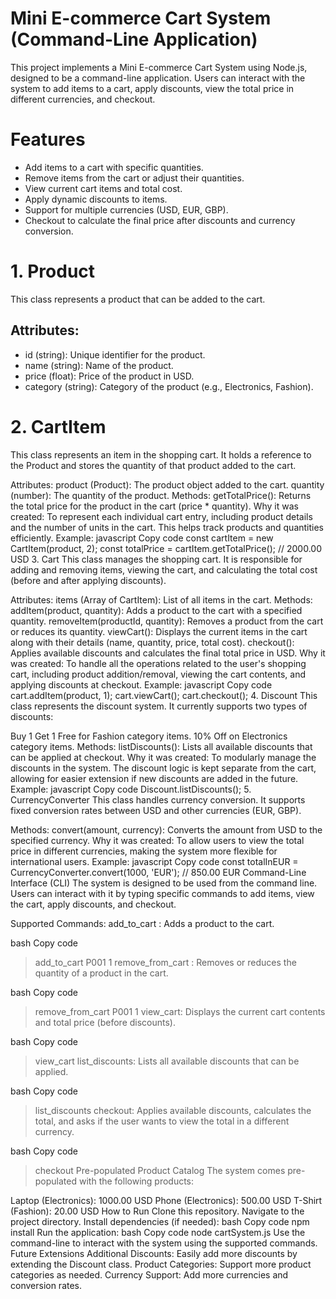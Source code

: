 # Mini E-commerce Cart System (Command-Line Application)

This project implements a Mini E-commerce Cart System using Node.js, designed to be a command-line application. Users can interact with the system to add items to a cart, apply discounts, view the total price in different currencies, and checkout.

# Features
* Add items to a cart with specific quantities.
* Remove items from the cart or adjust their quantities.
* View current cart items and total cost.
* Apply dynamic discounts to items.
* Support for multiple currencies (USD, EUR, GBP).
* Checkout to calculate the final price after discounts and currency conversion.


# 1. Product
This class represents a product that can be added to the cart.
## Attributes:
* id (string): Unique identifier for the product.
* name (string): Name of the product.
* price (float): Price of the product in USD.
* category (string): Category of the product (e.g., Electronics, Fashion).

# 2. CartItem
This class represents an item in the shopping cart. It holds a reference to the Product and stores the quantity of that product added to the cart.

Attributes:
product (Product): The product object added to the cart.
quantity (number): The quantity of the product.
Methods:
getTotalPrice(): Returns the total price for the product in the cart (price * quantity).
Why it was created:
To represent each individual cart entry, including product details and the number of units in the cart. This helps track products and quantities efficiently.
Example:
javascript
Copy code
const cartItem = new CartItem(product, 2);
const totalPrice = cartItem.getTotalPrice();  // 2000.00 USD
3. Cart
This class manages the shopping cart. It is responsible for adding and removing items, viewing the cart, and calculating the total cost (before and after applying discounts).

Attributes:
items (Array of CartItem): List of all items in the cart.
Methods:
addItem(product, quantity): Adds a product to the cart with a specified quantity.
removeItem(productId, quantity): Removes a product from the cart or reduces its quantity.
viewCart(): Displays the current items in the cart along with their details (name, quantity, price, total cost).
checkout(): Applies available discounts and calculates the final total price in USD.
Why it was created:
To handle all the operations related to the user's shopping cart, including product addition/removal, viewing the cart contents, and applying discounts at checkout.
Example:
javascript
Copy code
cart.addItem(product, 1);
cart.viewCart();
cart.checkout();
4. Discount
This class represents the discount system. It currently supports two types of discounts:

Buy 1 Get 1 Free for Fashion category items.
10% Off on Electronics category items.
Methods:
listDiscounts(): Lists all available discounts that can be applied at checkout.
Why it was created:
To modularly manage the discounts in the system. The discount logic is kept separate from the cart, allowing for easier extension if new discounts are added in the future.
Example:
javascript
Copy code
Discount.listDiscounts();
5. CurrencyConverter
This class handles currency conversion. It supports fixed conversion rates between USD and other currencies (EUR, GBP).

Methods:
convert(amount, currency): Converts the amount from USD to the specified currency.
Why it was created:
To allow users to view the total price in different currencies, making the system more flexible for international users.
Example:
javascript
Copy code
const totalInEUR = CurrencyConverter.convert(1000, 'EUR');  // 850.00 EUR
Command-Line Interface (CLI)
The system is designed to be used from the command line. Users can interact with it by typing specific commands to add items, view the cart, apply discounts, and checkout.

Supported Commands:
add_to_cart <ProductID> <Quantity>: Adds a product to the cart.

bash
Copy code
> add_to_cart P001 1
remove_from_cart <ProductID> <Quantity>: Removes or reduces the quantity of a product in the cart.

bash
Copy code
> remove_from_cart P001 1
view_cart: Displays the current cart contents and total price (before discounts).

bash
Copy code
> view_cart
list_discounts: Lists all available discounts that can be applied.

bash
Copy code
> list_discounts
checkout: Applies available discounts, calculates the total, and asks if the user wants to view the total in a different currency.

bash
Copy code
> checkout
Pre-populated Product Catalog
The system comes pre-populated with the following products:

Laptop (Electronics): 1000.00 USD
Phone (Electronics): 500.00 USD
T-Shirt (Fashion): 20.00 USD
How to Run
Clone this repository.
Navigate to the project directory.
Install dependencies (if needed):
bash
Copy code
npm install
Run the application:
bash
Copy code
node cartSystem.js
Use the command-line to interact with the system using the supported commands.
Future Extensions
Additional Discounts: Easily add more discounts by extending the Discount class.
Product Categories: Support more product categories as needed.
Currency Support: Add more currencies and conversion rates.
